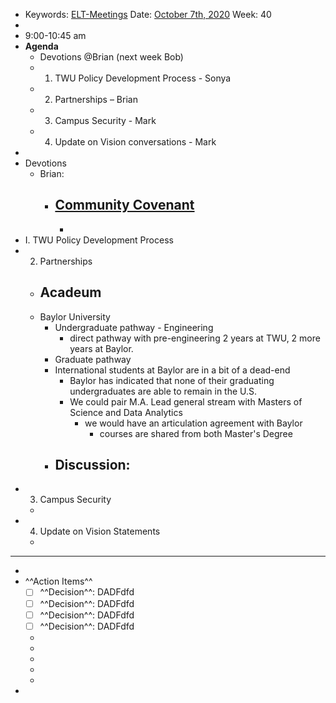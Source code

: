 - Keywords: [ELT-Meetings](<ELT-Meetings.md>)
Date: [October 7th, 2020](<October 7th, 2020.md>)
Week: 40
- 
- 9:00-10:45 am
- **Agenda**
    - Devotions @Brian (next week Bob)
    - 1. TWU Policy Development Process - Sonya
    - 2. Partnerships – Brian
    - 3. Campus Security - Mark
    - 4. Update on Vision conversations - Mark
- 
- Devotions
    - Brian:
        - [Community Covenant](https://www.twu.ca/sites/default/files/community_covenant_june_25_2019.pdf)
            - 
            - 
- I. TWU Policy Development Process
- 2. Partnerships
    - Acadeum
        - 
    - Baylor University
        - Undergraduate pathway - Engineering
            - direct pathway with pre-engineering 2 years at TWU, 2 more years at Baylor.
        - Graduate pathway
        - International students at Baylor are in a bit of a dead-end
            - Baylor has indicated that none of their graduating undergraduates are able to remain in the U.S.
            - We could pair M.A. Lead general stream with Masters of Science and Data Analytics
                - we would have an articulation agreement with Baylor
                    - courses are shared from both Master's Degree
        - Discussion:
            - 
- 3. Campus Security
    - 
- 4. Update on Vision Statements
    - 
- -----
- 
- ^^Action Items^^ 
    - [ ] ^^Decision^^: DADFdfd
    - [ ] ^^Decision^^: DADFdfd
    - [ ] ^^Decision^^: DADFdfd
    - [ ] ^^Decision^^: DADFdfd
    - 
    - 
    - 
    - 
    - 
- 
